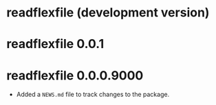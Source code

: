 # readflexfile (development version)

# readflexfile 0.0.1

# readflexfile 0.0.0.9000

* Added a `NEWS.md` file to track changes to the package.
